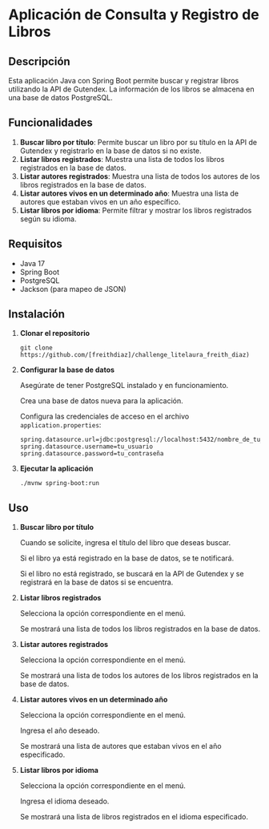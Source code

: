<!DOCTYPE html>
<html lang="es">
<head>
    <meta charset="UTF-8">
    <meta name="viewport" content="width=device-width, initial-scale=1.0">
    
</head>
<body>

<h1>Aplicación de Consulta y Registro de Libros</h1>

<h2>Descripción</h2>
<p>Esta aplicación Java con Spring Boot permite buscar y registrar libros utilizando la API de Gutendex. La información de los libros se almacena en una base de datos PostgreSQL.</p>

<h2>Funcionalidades</h2>
<ol>
    <li><strong>Buscar libro por título</strong>: Permite buscar un libro por su título en la API de Gutendex y registrarlo en la base de datos si no existe.</li>
    <li><strong>Listar libros registrados</strong>: Muestra una lista de todos los libros registrados en la base de datos.</li>
    <li><strong>Listar autores registrados</strong>: Muestra una lista de todos los autores de los libros registrados en la base de datos.</li>
    <li><strong>Listar autores vivos en un determinado año</strong>: Muestra una lista de autores que estaban vivos en un año específico.</li>
    <li><strong>Listar libros por idioma</strong>: Permite filtrar y mostrar los libros registrados según su idioma.</li>
</ol>

<h2>Requisitos</h2>
<ul>
    <li>Java 17</li>
    <li>Spring Boot</li>
    <li>PostgreSQL</li>
    <li>Jackson (para mapeo de JSON)</li>
</ul>

<h2>Instalación</h2>
<ol>
    <li>
        <strong>Clonar el repositorio</strong>
        <pre><code>git clone https://github.com/[freithdiaz]/challenge_litelaura_freith_diaz)</code></pre>
    </li>
    <li>
        <strong>Configurar la base de datos</strong>
        <p>Asegúrate de tener PostgreSQL instalado y en funcionamiento.</p>
        <p>Crea una base de datos nueva para la aplicación.</p>
        <p>Configura las credenciales de acceso en el archivo <code>application.properties</code>:</p>
        <pre><code>spring.datasource.url=jdbc:postgresql://localhost:5432/nombre_de_tu_bd
spring.datasource.username=tu_usuario
spring.datasource.password=tu_contraseña</code></pre>
    </li>
    <li>
        <strong>Ejecutar la aplicación</strong>
        <pre><code>./mvnw spring-boot:run</code></pre>
    </li>
</ol>

<h2>Uso</h2>
<ol>
    <li>
        <strong>Buscar libro por título</strong>
        <p>Cuando se solicite, ingresa el título del libro que deseas buscar.</p>
        <p>Si el libro ya está registrado en la base de datos, se te notificará.</p>
        <p>Si el libro no está registrado, se buscará en la API de Gutendex y se registrará en la base de datos si se encuentra.</p>
    </li>
    <li>
        <strong>Listar libros registrados</strong>
        <p>Selecciona la opción correspondiente en el menú.</p>
        <p>Se mostrará una lista de todos los libros registrados en la base de datos.</p>
    </li>
    <li>
        <strong>Listar autores registrados</strong>
        <p>Selecciona la opción correspondiente en el menú.</p>
        <p>Se mostrará una lista de todos los autores de los libros registrados en la base de datos.</p>
    </li>
    <li>
        <strong>Listar autores vivos en un determinado año</strong>
        <p>Selecciona la opción correspondiente en el menú.</p>
        <p>Ingresa el año deseado.</p>
        <p>Se mostrará una lista de autores que estaban vivos en el año especificado.</p>
    </li>
    <li>
        <strong>Listar libros por idioma</strong>
        <p>Selecciona la opción correspondiente en el menú.</p>
        <p>Ingresa el idioma deseado.</p>
        <p>Se mostrará una lista de libros registrados en el idioma especificado.</p>
    </li>
</ol>





</body>
</html>
